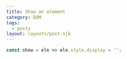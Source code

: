 ```yaml
---
title: Show an element
category: DOM
tags:
  - posts
layout: layouts/post.njk
---
```


```js
const show = ele => ele.style.display = '';
```